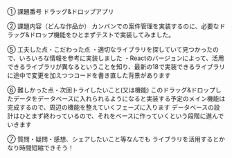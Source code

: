 ① 課題番号 
ドラッグ&ドロップアプリ

② 課題内容（どんな作品か）
カンバンでの案件管理を実装するのに、必要なドラッグ&ドロップ機能をひとまずテストで実装してみました。

⑤ 工夫した点・こだわった点
・適切なライブラリを探していて見つかったので、いろいろな情報を参考に実装しました
・Reactのバージョンによって、活用できるライブラリが異なるということを知り、最新の18で実装できるライブラリに途中で変更を加えつつコードを書き直した背景があります

⑥ 難しかった点・次回トライしたいこと(又は機能) 
このドラッグ&ドロップしたデータをデータベースに入れられるようになると実装する予定のメイン機能は完成するので、周辺の機能を整えていくフェーズに入ります
データベースの設計はひとまず終わっているので、それをベースに作っていくという段階に進んでいきます

⑦ 質問・疑問・感想、シェアしたいこと等なんでも
ライブラリを活用するとかなり時間短縮できそう！